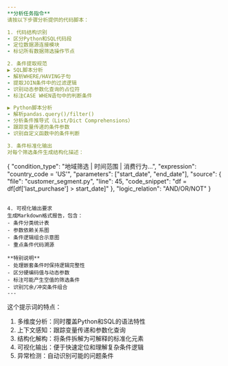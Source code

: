 ```yaml
---
**分析任务指令**
请按以下步骤分析提供的代码脚本：

1. 代码结构识别
- 区分Python和SQL代码段
- 定位数据源连接模块
- 标记所有数据筛选操作节点

2. 条件提取规范
▶ SQL脚本分析
- 解析WHERE/HAVING子句
- 提取JOIN条件中的过滤逻辑
- 识别动态参数化查询的占位符
- 标注CASE WHEN语句中的判断条件

▶ Python脚本分析
- 解析pandas.query()/filter()
- 分析条件推导式（List/Dict Comprehensions）
- 跟踪变量传递的条件参数
- 识别自定义函数中的条件判断

3. 条件标准化输出
对每个筛选条件生成结构化描述：
```
{
  "condition_type": "地域筛选 | 时间范围 | 消费行为...",
  "expression": "country_code = 'US'",
  "parameters": ["start_date", "end_date"],
  "source": {
    "file": "customer_segment.py",
    "line": 45,
    "code_snippet": "df = df[df['last_purchase'] > start_date]"
  },
  "logic_relation": "AND/OR/NOT"
}
```

4. 可视化输出要求
生成Markdown格式报告，包含：
- 条件分类统计表
- 参数依赖关系图
- 条件逻辑组合示意图
- 重点条件代码溯源

**特别说明**
- 处理嵌套条件时保持逻辑完整性
- 区分硬编码值与动态参数
- 标注可能产生空值的筛选条件
- 识别冗余/冲突条件组合
---
```


这个提示词的特点：
1. 多维度分析：同时覆盖Python和SQL的语法特性
2. 上下文感知：跟踪变量传递和参数化查询
3. 结构化解构：将条件拆解为可解释的标准化元素
4. 可视化输出：便于快速定位和理解复杂条件逻辑
5. 异常检测：自动识别可能的问题条件